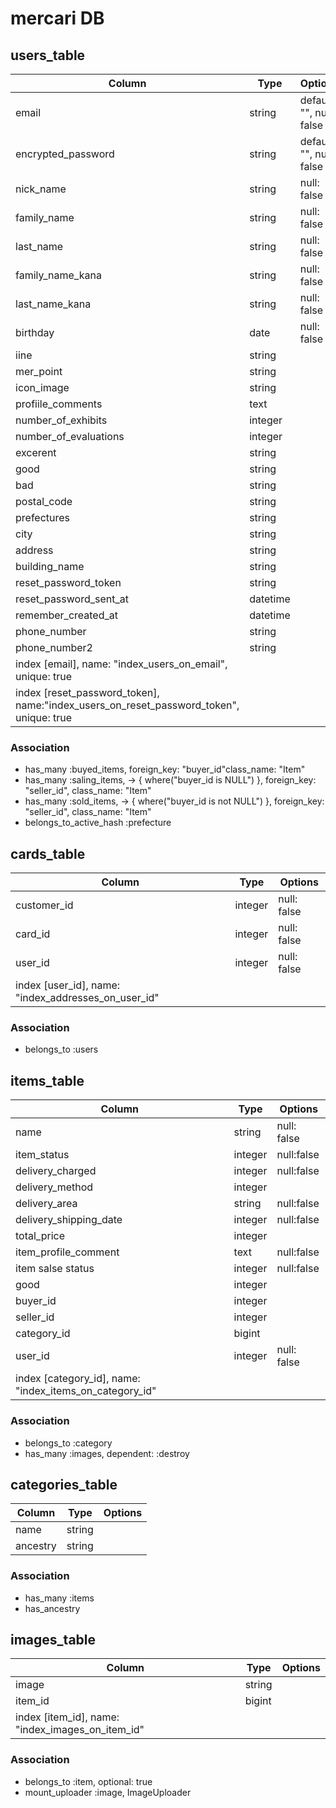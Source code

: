 # mercari DB

## users_table
|Column|Type|Options|
|------|----|-------|
|email|string|default: "", null: false|
|encrypted_password|string|default: "", null: false|
|nick_name|string|null: false|
|family_name|string|null: false|
|last_name|string|null: false|
|family_name_kana|string|null: false|
|last_name_kana|string|null: false|
|birthday|date|null: false|
|iine|string||
|mer_point|string||
|icon_image|string||
|profiile_comments|text||
|number_of_exhibits|integer||
|number_of_evaluations|integer||
|excerent|string||
|good|string||
|bad|string||
|postal_code|string||
|prefectures|string||
|city|string||
|address|string||
|building_name|string||
|reset_password_token|string||
|reset_password_sent_at|datetime||
|remember_created_at|datetime||
|phone_number|string||
|phone_number2|string||
|index [email], name: "index_users_on_email", unique: true|
|index [reset_password_token], name:"index_users_on_reset_password_token", unique: true|


### Association
- has_many :buyed_items, foreign_key: "buyer_id"class_name: "Item"
- has_many :saling_items, -> { where("buyer_id is NULL") }, foreign_key: "seller_id", class_name: "Item"
- has_many :sold_items, -> { where("buyer_id is not NULL") }, foreign_key: "seller_id", class_name: "Item"
- belongs_to_active_hash :prefecture


## cards_table
|Column|Type|Options|
|------|----|-------|
|customer_id|integer|null: false|
|card_id|integer|null: false|
|user_id|integer|null: false|
|index [user_id], name: "index_addresses_on_user_id"

### Association
- belongs_to :users

## items_table
|Column|Type|Options|
|------|----|-------|
|name|string|null: false|
|item_status|integer|null:false|
|delivery_charged|integer|null:false|
|delivery_method|integer||
|delivery_area|string|null:false|
|delivery_shipping_date|integer|null:false|
|total_price|integer||
|item_profile_comment|text|null:false|
|item salse status|integer|null:false|
|good|integer||
|buyer_id|integer||
|seller_id|integer||
|category_id|bigint||
|user_id|integer|null: false|
|index [category_id], name: "index_items_on_category_id"



### Association
- belongs_to :category
- has_many :images, dependent: :destroy



## categories_table
|Column|Type|Options|
|------|----|-------|
|name|string||
|ancestry|string||


### Association
- has_many :items
- has_ancestry


## images_table
|Column|Type|Options|
|------|----|-------|
|image|string||
|item_id|bigint|  |
|index [item_id], name: "index_images_on_item_id"|


### Association
- belongs_to :item, optional: true
- mount_uploader :image, ImageUploader